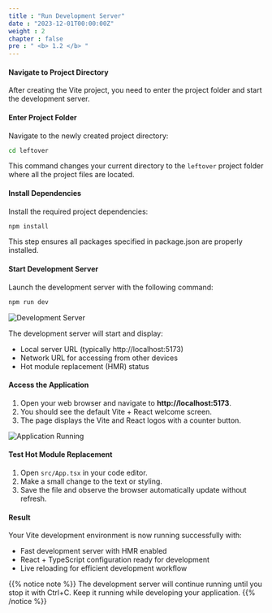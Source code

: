 ```yaml
---
title : "Run Development Server"
date : "2023-12-01T00:00:00Z"
weight : 2
chapter : false
pre : " <b> 1.2 </b> "
---
```


#### Navigate to Project Directory

After creating the Vite project, you need to enter the project folder and start the development server.

#### Enter Project Folder

Navigate to the newly created project directory:

```bash
cd leftover
```

This command changes your current directory to the `leftover` project folder where all the project files are located.

#### Install Dependencies

Install the required project dependencies:

```bash
npm install
```

This step ensures all packages specified in package.json are properly installed.

#### Start Development Server

Launch the development server with the following command:

```bash
npm run dev
```

![Development Server](/images/1/1-2.png?featherlight=false&width=90pc)

The development server will start and display:
- Local server URL (typically http://localhost:5173)
- Network URL for accessing from other devices
- Hot module replacement (HMR) status

#### Access the Application

1. Open your web browser and navigate to **http://localhost:5173**.
2. You should see the default Vite + React welcome screen.
3. The page displays the Vite and React logos with a counter button.

![Application Running](/images/1/1-3.png?featherlight=false&width=90pc)

#### Test Hot Module Replacement

1. Open `src/App.tsx` in your code editor.
2. Make a small change to the text or styling.
3. Save the file and observe the browser automatically update without refresh.

#### Result

Your Vite development environment is now running successfully with:
- Fast development server with HMR enabled
- React + TypeScript configuration ready for development
- Live reloading for efficient development workflow

{{% notice note %}}
The development server will continue running until you stop it with Ctrl+C. Keep it running while developing your application.
{{% /notice %}}